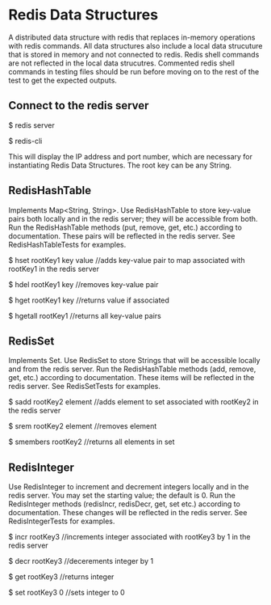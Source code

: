 # Redis Data Structures
A distributed data structure with redis that replaces in-memory operations with redis commands. All data structures also include a local data strucuture that is stored in memory and not connected to redis. Redis shell commands are not reflected in the local data strucutres. Commented redis shell commands in testing files should be run before moving on to the rest of the test to get the expected outputs.

## Connect to the redis server
  
  $ redis server
  
  $ redis-cli
  
  This will display the IP address and port number, which are necessary for instantiating Redis Data Structures. The root key can be any String.
 
## RedisHashTable 
Implements Map<String, String>.
Use RedisHashTable to store key-value pairs both locally and in the redis server; they will be accessible from both. 
Run the RedisHashTable methods (put, remove, get, etc.) according to documentation. These pairs will be reflected in the redis server. 
See RedisHashTableTests for examples.

  $ hset rootKey1 key value //adds key-value pair to map associated with rootKey1 in the redis server 
  
  $ hdel rootKey1 key //removes key-value pair
  
  $ hget rootKey1 key //returns value if associated
  
  $ hgetall rootKey1 //returns all key-value pairs
  
## RedisSet
Implements Set<String>.
Use RedisSet to store Strings that will be accessible locally and from the redis server. 
Run the RedisHashTable methods (add, remove, get, etc.) according to documentation. These items will be reflected in the redis server. See RedisSetTests for examples.

  $ sadd rootKey2 element //adds element to set associated with rootKey2 in the redis server
  
  $ srem rootKey2 element //removes element
  
  $ smembers rootKey2 //returns all elements in set
  
## RedisInteger
Use RedisInteger to increment and decrement integers locally and in the redis server. You may set the starting value; the default is 0. Run the RedisInteger methods (redisIncr, redisDecr, get, set etc.) according to documentation. These changes will be reflected in the redis server. See RedisIntegerTests for examples.

  $ incr rootKey3 //increments integer associated with rootKey3 by 1 in the redis server
  
  $ decr rootKey3 //decerements integer by 1
  
  $ get rootKey3 //returns integer
  
  $ set rootKey3 0 //sets integer to 0

  
  

